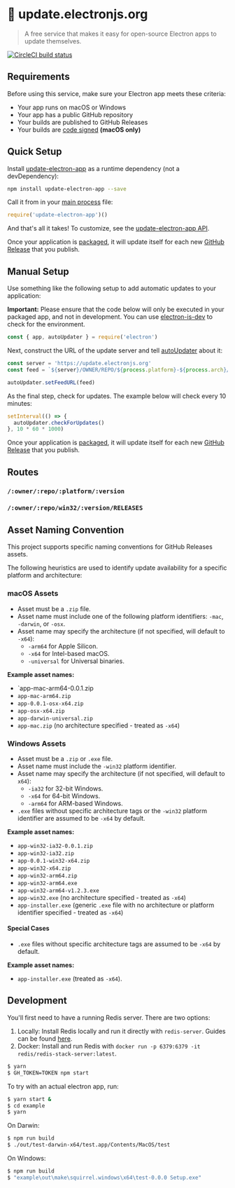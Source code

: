 # 📡 update.electronjs.org

> A free service that makes it easy for open-source Electron apps to update themselves.

[![CircleCI build status](https://circleci.com/gh/electron/update.electronjs.org/tree/main.svg?style=shield)](https://circleci.com/gh/electron/update.electronjs.org/tree/main)

## Requirements

Before using this service, make sure your Electron app meets these criteria:

- Your app runs on macOS or Windows
- Your app has a public GitHub repository
- Your builds are published to GitHub Releases
- Your builds are [code signed] **(macOS only)**

## Quick Setup

Install [update-electron-app] as a runtime dependency (not a devDependency):

```sh
npm install update-electron-app --save
```

Call it from in your [main process] file:

```js
require('update-electron-app')()
```

And that's all it takes! To customize, see the [update-electron-app API].

Once your application is [packaged](https://electronjs.org/docs/tutorial/application-distribution),
it will update itself for each new
[GitHub Release](https://help.github.com/articles/creating-releases/) that you
publish.

## Manual Setup

Use something like the following setup to add automatic updates to your application:

**Important:** Please ensure that the code below will only be executed in
your packaged app, and not in development. You can use
[electron-is-dev](https://github.com/sindresorhus/electron-is-dev) to check for
the environment.

```javascript
const { app, autoUpdater } = require('electron')
```

Next, construct the URL of the update server and tell
[autoUpdater](https://electronjs.org/docs/api/auto-updater) about it:

```javascript
const server = 'https://update.electronjs.org'
const feed = `${server}/OWNER/REPO/${process.platform}-${process.arch}/${app.getVersion()}`

autoUpdater.setFeedURL(feed)
```

As the final step, check for updates. The example below will check every 10
minutes:

```javascript
setInterval(() => {
  autoUpdater.checkForUpdates()
}, 10 * 60 * 1000)
```

Once your application is [packaged](https://electronjs.org/docs/tutorial/application-distribution),
it will update itself for each new
[GitHub Release](https://help.github.com/articles/creating-releases/) that you
publish.

## Routes

### `/:owner/:repo/:platform/:version`
### `/:owner/:repo/win32/:version/RELEASES`

## Asset Naming Convention

This project supports specific naming conventions for GitHub Releases assets. 

The following heuristics are used to identify update availability for a specific platform and architecture:

### macOS Assets
- Asset must be a `.zip` file.
- Asset name must include one of the following platform identifiers: `-mac`, `-darwin`, or `-osx`.
- Asset name may specify the architecture (if not specified, will default to `-x64`):
  - `-arm64` for Apple Silicon.
  - `-x64` for Intel-based macOS.
  -  `-universal` for Universal binaries.


**Example asset names:**
- `app-mac-arm64-0.0.1.zip
- `app-mac-arm64.zip`
- `app-0.0.1-osx-x64.zip`
- `app-osx-x64.zip`
- `app-darwin-universal.zip`
- `app-mac.zip` (no architecture specified - treated as `-x64`) 

### Windows Assets
- Asset must be a `.zip` or `.exe` file.
- Asset name must include the `-win32` platform identifier.
- Asset name may specify the architecture (if not specified, will default to `x64`):
  - `-ia32` for 32-bit Windows.
  - `-x64` for 64-bit Windows.
  - `-arm64` for ARM-based Windows.
- `.exe` files without specific architecture tags or the `-win32` platform identifier are assumed to be `-x64` by default.  

**Example asset names:**
- `app-win32-ia32-0.0.1.zip`
- `app-win32-ia32.zip`
- `app-0.0.1-win32-x64.zip`
- `app-win32-x64.zip`
- `app-win32-arm64.zip`
- `app-win32-arm64.exe`  
- `app-win32-arm64-v1.2.3.exe`  
- `app-win32.exe` (no architecture specified - treated as `-x64`)  
- `app-installer.exe` (generic `.exe` file with no architecture or platform identifier specified - treated as `-x64`) 

#### Special Cases
- `.exe` files without specific architecture tags are assumed to be `-x64` by default.

**Example asset names:**
- `app-installer.exe` (treated as `-x64`).

## Development

You'll first need to have a running Redis server. There are two options:

1) Locally: Install Redis locally and run it directly with `redis-server`. Guides can be found [here](https://redis.io/docs/getting-started/installation/install-redis-on-mac-os/).
2) Docker: Install and run Redis with `docker run -p 6379:6379 -it redis/redis-stack-server:latest`.

```bash
$ yarn
$ GH_TOKEN=TOKEN npm start
```

To try with an actual electron app, run:

```bash
$ yarn start &
$ cd example
$ yarn
```

On Darwin:

```bash
$ npm run build
$ ./out/test-darwin-x64/test.app/Contents/MacOS/test
```

On Windows:

```bash
$ npm run build
$ "example\out\make\squirrel.windows\x64\test-0.0.0 Setup.exe"
```

[update-electron-app API]: https://github.com/electron/update-electron-app#api
[update-electron-app]: https://github.com/electron/update-electron-app
[main process]: https://electronjs.org/docs/glossary#main-process
[code signed]: https://github.com/electron/electron/blob/main/docs/tutorial/code-signing.md
